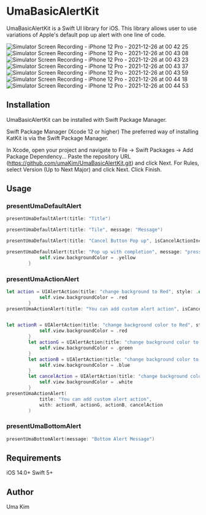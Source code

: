 # UmaBasicAlertKit
UmaBasicAlertKit is a Swift UI library for iOS. This library allows user to use variations of Apple's default pop up alert with one line of code.

![Simulator Screen Recording - iPhone 12 Pro - 2021-12-26 at 00 42 25](https://user-images.githubusercontent.com/85341050/147388604-74bcf3d1-2889-4f5b-a536-1db35bdf5cc6.gif)   ![Simulator Screen Recording - iPhone 12 Pro - 2021-12-26 at 00 43 08](https://user-images.githubusercontent.com/85341050/147388613-9073d4f2-4067-46db-ae13-d52a584ae4d0.gif)   ![Simulator Screen Recording - iPhone 12 Pro - 2021-12-26 at 00 43 23](https://user-images.githubusercontent.com/85341050/147388615-dc0523e9-3935-4457-b5cd-937bf3ce65f0.gif)   ![Simulator Screen Recording - iPhone 12 Pro - 2021-12-26 at 00 43 37](https://user-images.githubusercontent.com/85341050/147388616-4c0ce04a-09f0-4212-921a-ab65570961de.gif)   ![Simulator Screen Recording - iPhone 12 Pro - 2021-12-26 at 00 43 59](https://user-images.githubusercontent.com/85341050/147388621-fcde6e0d-647a-4e0b-ab07-8fcc57416fec.gif)   ![Simulator Screen Recording - iPhone 12 Pro - 2021-12-26 at 00 44 18](https://user-images.githubusercontent.com/85341050/147388623-8e818e12-f786-4843-b932-7bb32b48431e.gif)   ![Simulator Screen Recording - iPhone 12 Pro - 2021-12-26 at 00 44 53](https://user-images.githubusercontent.com/85341050/147388628-fd278eca-61e2-4f9a-92c7-7a9d1dc95a51.gif)


## Installation
UmaBasicAlertKit can be installed with Swift Package Manager.

Swift Package Manager (Xcode 12 or higher)
The preferred way of installing KatKit is via the Swift Package Manager.

In Xcode, open your project and navigate to File → Swift Packages → Add Package Dependency...
Paste the repository URL (https://github.com/umaKim/UmaBasicAlertKit.git) and click Next.
For Rules, select Version (Up to Next Major) and click Next.
Click Finish.

## Usage
### presentUmaDefaultAlert
```Swift
presentUmaDefaultAlert(title: "Title")

presentUmaDefaultAlert(title: "Tile", message: "Message")

presentUmaDefaultAlert(title: "Cancel Button Pop up", isCancelActionIncluded: true)

presentUmaDefaultAlert(title: "Pop up with completion", message: "press ok ", isCancelActionIncluded: true, actionCancelButtonTitle: "Cancel") { action in
            self.view.backgroundColor = .yellow
        }
```

### presentUmaActionAlert
```Swift
let action = UIAlertAction(title: "change background to Red", style: .default) { action in
            self.view.backgroundColor = .red
        }
presentUmaActionAlert(title: "You can add custom alert action", isCancelActionIncluded: true, with: action)


let actionR = UIAlertAction(title: "change background color to Red", style: .default) { action in
            self.view.backgroundColor = .red
        }
        let actionG = UIAlertAction(title: "change background color to Green", style: .default) { action in
            self.view.backgroundColor = .green
        }
        let actionB = UIAlertAction(title: "change background color to Blue", style: .default) { action in
            self.view.backgroundColor = .blue
        }
        let cancelAction = UIAlertAction(title: "change background color to White", style: .cancel) { action in
            self.view.backgroundColor = .white
        }
presentUmaActionAlert(
            title: "You can add custom alert action",
            with: actionR, actionG, actionB, cancelAction
        )
```

### presentUmaBottomAlert
```Swift
presentUmaBottomAlert(message: "Bottom Alert Message")
```

## Requirements
iOS 14.0+
Swift 5+

## Author
Uma Kim
